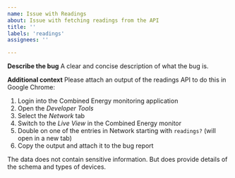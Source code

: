 ```yaml
---
name: Issue with Readings
about: Issue with fetching readings from the API
title: ''
labels: 'readings'
assignees: ''

---
```


**Describe the bug**
A clear and concise description of what the bug is.

**Additional context**
Please attach an output of the readings API to do this in Google Chrome:
1. Login into the Combined Energy monitoring application 
2. Open the _Developer Tools_
3. Select the _Network_ tab
4. Switch to the _Live View_ in the Combined Energy monitor
5. Double on one of the entries in Network starting with `readings?` (will open in a new tab)
6. Copy the output and attach it to the bug report

The data does not contain sensitive information. But does provide details of the
schema and types of devices.
